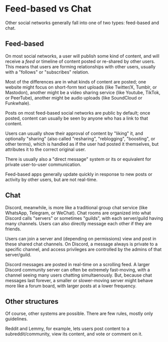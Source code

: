 # Feed-based vs Chat

Other social networks generally fall into one of two types: feed-based and chat.

## Feed-based

On most social networks, a user will publish some kind of content, and will receive a *feed* or timeline of content posted or re-shared by other users. This means that users are forming relationships with other users, usually with a "follows" or "subscribes" relation. 

Most of the differences are in what kinds of content are posted; one website might focus on short-form text uploads (like Twitter/X, Tumblr, or Mastodon), another might be a video sharing service (like Youtube, TikTok, or PeerTube), another might be audio uploads (like SoundCloud or Funkwhale).

Posts on most feed-based social networks are public by default; once posted, content can usually be seen by anyone who has a link to that content. 

Users can usually show their approval of content by "liking" it, and optionally "sharing" (also called "resharing", "reblogging", "boosting", or other terms), which is handled as if the user had posted it themselves, but attributes it to the correct original user.

There is usually also a "direct message" system or its or equivalent for private user-to-user communication.

Feed-based apps generally update quickly in response to new posts or activity by other users, but are not real-time.

## Chat

Discord, meanwhile, is more like a traditional group chat service (like WhatsApp, Telegram, or WeChat). Chat rooms are organized into what Discord calls "servers" or sometimes "guilds", with each server/guild having many channels. Users can also directly message each other if they are friends.

Users can join a server and (depending on permissions) view and post in these shared chat channels. On Discord, a message always is private to a specific channel, and access privileges are controlled by the admins of that server/guild.

Discord messages are posted in real-time on a scrolling feed. A larger Discord community server can often be extremely fast-moving, with a channel seeing many users chatting simultaenously. But, because chat messages last forever, a smaller or slower-moving server might behave more like a forum board, with larger posts at a lower frequency.

## Other structures

Of course, other systems are possible. There are few rules, mostly only guidelines. 

Reddit and Lemmy, for example, lets users post content to a subreddit/community, view its content, and vote or comment on it. 
